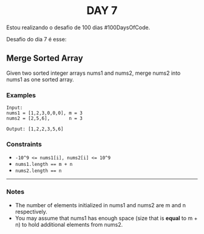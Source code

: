 <h1 align="center">DAY 7</h1>



Estou realizando o desafio de 100 dias #100DaysOfCode.


Desafio do dia 7 é esse:


## Merge Sorted Array

Given two sorted integer arrays nums1 and nums2, merge nums2 into nums1 as one sorted array.

### Examples

```text
Input:
nums1 = [1,2,3,0,0,0], m = 3
nums2 = [2,5,6],       n = 3

Output: [1,2,2,3,5,6]
```

### Constraints

- `-10^9 <= nums1[i], nums2[i] <= 10^9`
- `nums1.length == m + n`
- `nums2.length == n`

---

### Notes

- The number of elements initialized in nums1 and nums2 are m and n respectively.
- You may assume that nums1 has enough space (size that is **equal** to m + n) to hold additional elements from nums2.
